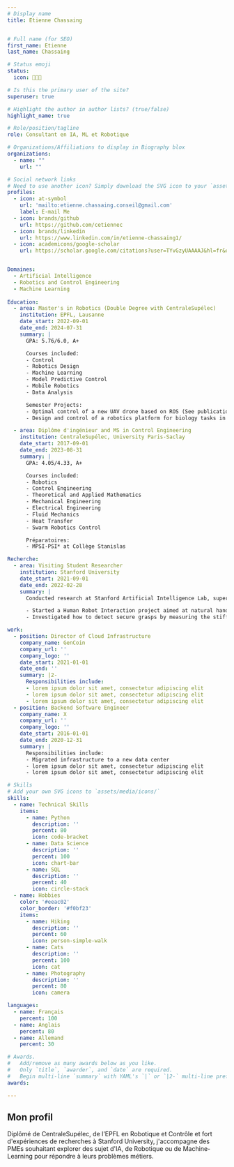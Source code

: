 ```yaml
---
# Display name
title: Etienne Chassaing


# Full name (for SEO)
first_name: Etienne
last_name: Chassaing

# Status emoji
status:
  icon: 👨🏻‍💻

# Is this the primary user of the site?
superuser: true

# Highlight the author in author lists? (true/false)
highlight_name: true

# Role/position/tagline
role: Consultant en IA, ML et Robotique

# Organizations/Affiliations to display in Biography blox
organizations:
  - name: ""
    url: ""

# Social network links
# Need to use another icon? Simply download the SVG icon to your `assets/media/icons/` folder.
profiles:
  - icon: at-symbol
    url: 'mailto:etienne.chassaing.conseil@gmail.com'
    label: E-mail Me
  - icon: brands/github
    url: https://github.com/cetiennec
  - icon: brands/linkedin
    url: https://www.linkedin.com/in/etienne-chassaing1/
  - icon: academicons/google-scholar
    url: https://scholar.google.com/citations?user=TYvGzyUAAAAJ&hl=fr&oi=ao


Domaines:
  - Artificial Intelligence
  - Robotics and Control Engineering
  - Machine Learning
  
Education:
  - area: Master's in Robotics (Double Degree with CentraleSupélec)
    institution: EPFL, Lausanne
    date_start: 2022-09-01
    date_end: 2024-07-31
    summary: |
      GPA: 5.76/6.0, A+

      Courses included:
      - Control
      - Robotics Design
      - Machine Learning
      - Model Predictive Control
      - Mobile Robotics
      - Data Analysis

      Semester Projects:
      - Optimal control of a new UAV drone based on ROS (See publication below)
      - Design and control of a robotics platform for biology tasks in labs

  - area: Diplôme d'ingénieur and MS in Control Engineering
    institution: CentraleSupélec, University Paris-Saclay
    date_start: 2017-09-01
    date_end: 2023-08-31
    summary: |
      GPA: 4.05/4.33, A+

      Courses included:
      - Robotics
      - Control Engineering
      - Theoretical and Applied Mathematics
      - Mechanical Engineering
      - Electrical Engineering
      - Fluid Mechanics
      - Heat Transfer
      - Swarm Robotics Control

      Préparatoires:
      - MPSI-PSI* at Collège Stanislas

Recherche:
  - area: Visiting Student Researcher
    institution: Stanford University
    date_start: 2021-09-01
    date_end: 2022-02-28
    summary: |
      Conducted research at Stanford Artificial Intelligence Lab, supervised by Prof J. Kenneth Salisbury.

      - Started a Human Robot Interaction project aimed at natural handovers from robots to humans.
      - Investigated how to detect secure grasps by measuring the stiffness of the recipient's grasp. See publication below.

work:
  - position: Director of Cloud Infrastructure
    company_name: GenCoin
    company_url: ''
    company_logo: ''
    date_start: 2021-01-01
    date_end: ''
    summary: |2-
      Responsibilities include:
      - lorem ipsum dolor sit amet, consectetur adipiscing elit
      - lorem ipsum dolor sit amet, consectetur adipiscing elit
      - lorem ipsum dolor sit amet, consectetur adipiscing elit
  - position: Backend Software Engineer
    company_name: X
    company_url: ''
    company_logo: ''
    date_start: 2016-01-01
    date_end: 2020-12-31
    summary: |
      Responsibilities include:
      - Migrated infrastructure to a new data center
      - lorem ipsum dolor sit amet, consectetur adipiscing elit
      - lorem ipsum dolor sit amet, consectetur adipiscing elit

# Skills
# Add your own SVG icons to `assets/media/icons/`
skills:
  - name: Technical Skills
    items:
      - name: Python
        description: ''
        percent: 80
        icon: code-bracket
      - name: Data Science
        description: ''
        percent: 100
        icon: chart-bar
      - name: SQL
        description: ''
        percent: 40
        icon: circle-stack
  - name: Hobbies
    color: '#eeac02'
    color_border: '#f0bf23'
    items:
      - name: Hiking
        description: ''
        percent: 60
        icon: person-simple-walk
      - name: Cats
        description: ''
        percent: 100
        icon: cat
      - name: Photography
        description: ''
        percent: 80
        icon: camera

languages:
  - name: Français
    percent: 100
  - name: Anglais
    percent: 80
  - name: Allemand
    percent: 30

# Awards.
#   Add/remove as many awards below as you like.
#   Only `title`, `awarder`, and `date` are required.
#   Begin multi-line `summary` with YAML's `|` or `|2-` multi-line prefix and indent 2 spaces below.
awards:

---
```


## Mon profil

Diplômé de CentraleSupélec, de l'EPFL en Robotique et Contrôle et fort d'expériences de recherches à Stanford University, j'accompagne des PMEs souhaitant explorer des sujet d'IA, de Robotique ou de Machine-Learning pour répondre à leurs problèmes métiers. 
